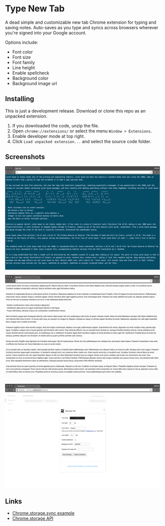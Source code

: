 # Type New Tab
A dead simple and customizable new tab Chrome extension for typing and saving notes. Auto-saves as you type and syncs across browsers wherever you're signed into your Google account.

Options include:
- Font color
- Font size
- Font family
- Line height
- Enable spellcheck
- Background color
- Background image url

## Installing
This is just a development release. Download or clone this repo as an unpacked extension.

1. If you downloaded the code, unzip the file.
2. Open `chrome://extensions/` or select the menu `Window > Extensions`.
3. Enable developer mode at top right.
4. Click `Load unpacked extension...` and select the source code folder.

## Screenshots

![Type New Tab in Monospace](./screenshots/monospace.jpg)

![Type New Tab in Sans-Serif](./screenshots/sans-serif.jpg)

![Type New Tab Options](./screenshots/options.jpg)

## Links
- [Chrome.storage.sync example](https://gist.github.com/IzumiSy/765cfd6dc02c79de875e)
- [Chrome.storage API](https://developer.chrome.com/extensions/storage)

